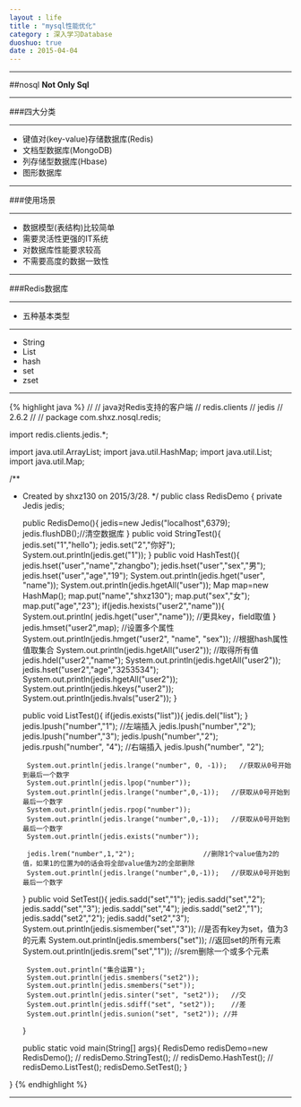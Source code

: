 ```yaml
---
layout : life
title : "mysql性能优化"
category : 深入学习Database
duoshuo: true
date : 2015-04-04
---
```


-------------

##nosql **Not Only Sql**

--------------

###四大分类

-------------

* 键值对(key-value)存储数据库(Redis)
* 文档型数据库(MongoDB)
* 列存储型数据库(Hbase)
* 图形数据库

-----------------

###使用场景

-----------------

* 数据模型(表结构)比较简单
* 需要灵活性更强的IT系统
* 对数据库性能要求较高
* 不需要高度的数据一致性

-----------------

###Redis数据库

----------------

* 五种基本类型

----------------

* String
* List
* hash
* set
* zset

-----------------


{% highlight java %}
//	    <dependencies>
//        <dependency>   java对Redis支持的客户端
//            <groupId>redis.clients</groupId>
//            <artifactId>jedis</artifactId>
//            <version>2.6.2</version>
//        </dependency>
//    </dependencies>
package com.shxz.nosql.redis;

import redis.clients.jedis.*;

import java.util.ArrayList;
import java.util.HashMap;
import java.util.List;
import java.util.Map;

/**
 * Created by shxz130 on 2015/3/28.
 */
public class RedisDemo {
    private Jedis jedis;

    public RedisDemo(){
        jedis=new Jedis("localhost",6379);
        jedis.flushDB();//清空数据库
    }
    public void StringTest(){
        jedis.set("1","hello");
        jedis.set("2","你好");
        System.out.println(jedis.get("1"));
    }
    public void HashTest(){
        jedis.hset("user","name","zhangbo");
        jedis.hset("user","sex","男");
        jedis.hset("user","age","19");
        System.out.println(jedis.hget("user", "name"));
        System.out.println(jedis.hgetAll("user"));
        Map map=new HashMap();
        map.put("name","shxz130");
        map.put("sex","女");
        map.put("age","23");
        if(jedis.hexists("user2","name")){
            System.out.println( jedis.hget("user","name"));         //更具key，field取值
        }
        jedis.hmset("user2",map);                                     //设置多个属性
        System.out.println(jedis.hmget("user2", "name", "sex"));   //根据hash属性值取集合
        System.out.println(jedis.hgetAll("user2"));                  //取得所有值
        jedis.hdel("user2","name");
        System.out.println(jedis.hgetAll("user2"));
        jedis.hset("user2","age","3253534");
        System.out.println(jedis.hgetAll("user2"));
        System.out.println(jedis.hkeys("user2"));
        System.out.println(jedis.hvals("user2"));
    }

    public void ListTest(){
        if(jedis.exists("list")){
            jedis.del("list");
        }
        jedis.lpush("number","1");          //左端插入
        jedis.lpush("number","2");
        jedis.lpush("number","3");
        jedis.lpush("number","2");
        jedis.rpush("number", "4");           //右端插入
        jedis.lpush("number", "2");

        System.out.println(jedis.lrange("number", 0, -1));   //获取从0号开始到最后一个数字
        System.out.println(jedis.lpop("number"));
        System.out.println(jedis.lrange("number",0,-1));   //获取从0号开始到最后一个数字
        System.out.println(jedis.rpop("number"));
        System.out.println(jedis.lrange("number",0,-1));   //获取从0号开始到最后一个数字
        System.out.println(jedis.exists("number"));

        jedis.lrem("number",1,"2");                 //删除1个value值为2的值，如果1的位置为0的话会将全部value值为2的全部删除
        System.out.println(jedis.lrange("number",0,-1));   //获取从0号开始到最后一个数字

    }
    public void SetTest(){
        jedis.sadd("set","1");
        jedis.sadd("set","2");
        jedis.sadd("set","3");
        jedis.sadd("set","4");
        jedis.sadd("set2","1");
        jedis.sadd("set2","2");
        jedis.sadd("set2","3");
        System.out.println(jedis.sismember("set","3")); //是否有key为set，值为3的元素
        System.out.println(jedis.smembers("set"));       //返回set的所有元素
        System.out.println(jedis.srem("set","1"));      //srem删除一个或多个元素

        System.out.println("集合运算");
        System.out.println(jedis.smembers("set2"));
        System.out.println(jedis.smembers("set"));
        System.out.println(jedis.sinter("set", "set2"));   //交
        System.out.println(jedis.sdiff("set", "set2"));    //差
        System.out.println(jedis.sunion("set", "set2")); //并
    }



    public static void main(String[] args){
        RedisDemo redisDemo=new RedisDemo();
//        redisDemo.StringTest();
//        redisDemo.HashTest();
//        redisDemo.ListTest();
        redisDemo.SetTest();
    }

}
{% endhighlight %}

----------------


 